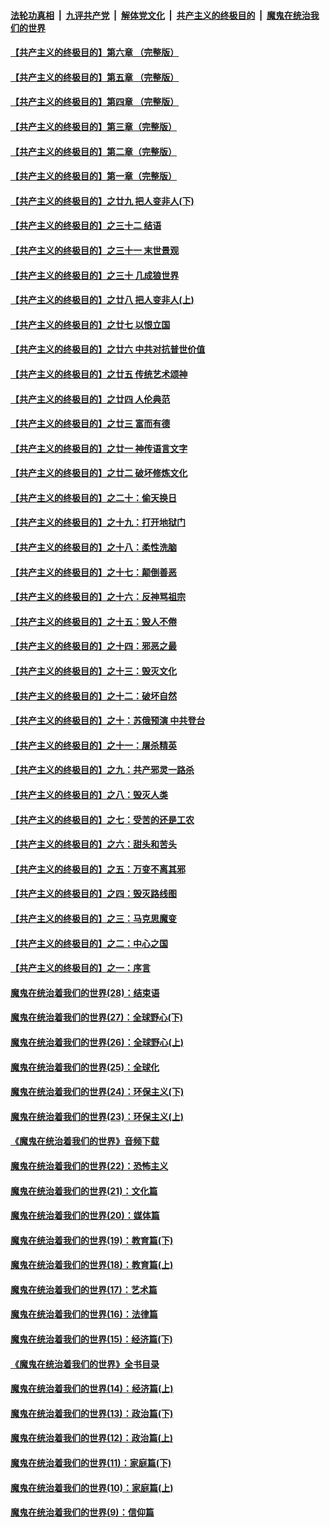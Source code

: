 ####  [法轮功真相](../../../../basic/blob/master/README.md?t=06280931) &nbsp;|&nbsp; [九评共产党](../../../../9ping.md/blob/master/README.md?t=06280931) &nbsp;|&nbsp; [解体党文化](../../../../jtdwh.md/blob/master/README.md?t=06280931)  &nbsp;|&nbsp; [共产主义的终极目的](../../../../gczydzjmd.md/blob/master/README.md?t=06280931) &nbsp;|&nbsp; [魔鬼在统治我们的世界](../../../../mgztzwmdsj.md/blob/master/README.md?t=06280931) 

#### [【共产主义的终极目的】第六章 （完整版）](../pages/nsc422/n11428913.md?t=06280931) 

#### [【共产主义的终极目的】第五章 （完整版）](../pages/nsc422/n11428912.md?t=06280931) 

#### [【共产主义的终极目的】第四章 （完整版）](../pages/nsc422/n11428907.md?t=06280931) 

#### [【共产主义的终极目的】第三章（完整版）](../pages/nsc422/n11428848.md?t=06280931) 

#### [【共产主义的终极目的】第二章（完整版）](../pages/nsc422/n11428831.md?t=06280931) 

#### [【共产主义的终极目的】第一章（完整版）](../pages/nsc422/n11417651.md?t=06280931) 

#### [【共产主义的终极目的】之廿九 把人变非人(下)](../pages/nsc422/n11344140.md?t=06280931) 

#### [【共产主义的终极目的】之三十二 结语](../pages/nsc422/n11360535.md?t=06280931) 

#### [【共产主义的终极目的】之三十一 末世景观](../pages/nsc422/n11351129.md?t=06280931) 

#### [【共产主义的终极目的】之三十 几成狼世界](../pages/nsc422/n11348280.md?t=06280931) 

#### [【共产主义的终极目的】之廿八 把人变非人(上)](../pages/nsc422/n11340492.md?t=06280931) 

#### [【共产主义的终极目的】之廿七 以恨立国](../pages/nsc422/n11336944.md?t=06280931) 

#### [【共产主义的终极目的】之廿六 中共对抗普世价值](../pages/nsc422/n11324785.md?t=06280931) 

#### [【共产主义的终极目的】之廿五 传统艺术颂神](../pages/nsc422/n11296396.md?t=06280931) 

#### [【共产主义的终极目的】之廿四 人伦典范](../pages/nsc422/n11296397.md?t=06280931) 

#### [【共产主义的终极目的】之廿三 富而有德](../pages/nsc422/n11283598.md?t=06280931) 

#### [【共产主义的终极目的】之廿一 神传语言文字](../pages/nsc422/n11263265.md?t=06280931) 

#### [【共产主义的终极目的】之廿二 破坏修炼文化](../pages/nsc422/n11245728.md?t=06280931) 

#### [【共产主义的终极目的】之二十：偷天换日](../pages/nsc422/n11238846.md?t=06280931) 

#### [【共产主义的终极目的】之十九：打开地狱门](../pages/nsc422/n11206376.md?t=06280931) 

#### [【共产主义的终极目的】之十八：柔性洗脑](../pages/nsc422/n11199994.md?t=06280931) 

#### [【共产主义的终极目的】之十七：颠倒善恶](../pages/nsc422/n11179782.md?t=06280931) 

#### [【共产主义的终极目的】之十六：反神骂祖宗](../pages/nsc422/n11166798.md?t=06280931) 

#### [【共产主义的终极目的】之十五：毁人不倦](../pages/nsc422/n11166792.md?t=06280931) 

#### [【共产主义的终极目的】之十四：邪恶之最](../pages/nsc422/n11150249.md?t=06280931) 

#### [【共产主义的终极目的】之十三：毁灭文化](../pages/nsc422/n11135227.md?t=06280931) 

#### [【共产主义的终极目的】之十二：破坏自然](../pages/nsc422/n11135214.md?t=06280931) 

#### [【共产主义的终极目的】之十：苏俄预演 中共登台](../pages/nsc422/n11118424.md?t=06280931) 

#### [【共产主义的终极目的】之十一：屠杀精英](../pages/nsc422/n11118442.md?t=06280931) 

#### [【共产主义的终极目的】之九：共产邪灵一路杀](../pages/nsc422/n11114139.md?t=06280931) 

#### [【共产主义的终极目的】之八：毁灭人类](../pages/nsc422/n11108503.md?t=06280931) 

#### [【共产主义的终极目的】之七：受苦的还是工农](../pages/nsc422/n11101809.md?t=06280931) 

#### [【共产主义的终极目的】之六：甜头和苦头](../pages/nsc422/n11096971.md?t=06280931) 

#### [【共产主义的终极目的】之五：万变不离其邪](../pages/nsc422/n11091285.md?t=06280931) 

#### [【共产主义的终极目的】之四：毁灭路线图](../pages/nsc422/n11086284.md?t=06280931) 

#### [【共产主义的终极目的】之三：马克思魔变](../pages/nsc422/n11061941.md?t=06280931) 

#### [【共产主义的终极目的】之二：中心之国](../pages/nsc422/n11047728.md?t=06280931) 

#### [【共产主义的终极目的】之一：序言](../pages/nsc422/n11086077.md?t=06280931) 

#### [魔鬼在统治着我们的世界(28)：结束语](../pages/nsc422/n10936246.md?t=06280931) 

#### [魔鬼在统治着我们的世界(27)：全球野心(下)](../pages/nsc422/n10928319.md?t=06280931) 

#### [魔鬼在统治着我们的世界(26)：全球野心(上)](../pages/nsc422/n10900318.md?t=06280931) 

#### [魔鬼在统治着我们的世界(25)：全球化](../pages/nsc422/n10788205.md?t=06280931) 

#### [魔鬼在统治着我们的世界(24)：环保主义(下)](../pages/nsc422/n10695307.md?t=06280931) 

#### [魔鬼在统治着我们的世界(23)：环保主义(上)](../pages/nsc422/n10688613.md?t=06280931) 

#### [《魔鬼在统治着我们的世界》音频下载](../pages/nsc422/n10635553.md?t=06280931) 

#### [魔鬼在统治着我们的世界(22)：恐怖主义](../pages/nsc422/n10614727.md?t=06280931) 

#### [魔鬼在统治着我们的世界(21)：文化篇](../pages/nsc422/n10597706.md?t=06280931) 

#### [魔鬼在统治着我们的世界(20)：媒体篇](../pages/nsc422/n10586579.md?t=06280931) 

#### [魔鬼在统治着我们的世界(19)：教育篇(下)](../pages/nsc422/n10564808.md?t=06280931) 

#### [魔鬼在统治着我们的世界(18)：教育篇(上)](../pages/nsc422/n10526970.md?t=06280931) 

#### [魔鬼在统治着我们的世界(17)：艺术篇](../pages/nsc422/n10499093.md?t=06280931) 

#### [魔鬼在统治着我们的世界(16)：法律篇](../pages/nsc422/n10485969.md?t=06280931) 

#### [魔鬼在统治着我们的世界(15)：经济篇(下)](../pages/nsc422/n10469975.md?t=06280931) 

#### [《魔鬼在统治着我们的世界》全书目录](../pages/nsc422/n10464261.md?t=06280931) 

#### [魔鬼在统治着我们的世界(14)：经济篇(上)](../pages/nsc422/n10457370.md?t=06280931) 

#### [魔鬼在统治着我们的世界(13)：政治篇(下)](../pages/nsc422/n10448270.md?t=06280931) 

#### [魔鬼在统治着我们的世界(12)：政治篇(上)](../pages/nsc422/n10444576.md?t=06280931) 

#### [魔鬼在统治着我们的世界(11)：家庭篇(下)](../pages/nsc422/n10440961.md?t=06280931) 

#### [魔鬼在统治着我们的世界(10)：家庭篇(上)](../pages/nsc422/n10435448.md?t=06280931) 

#### [魔鬼在统治着我们的世界(9)：信仰篇](../pages/nsc422/n10432159.md?t=06280931) 

